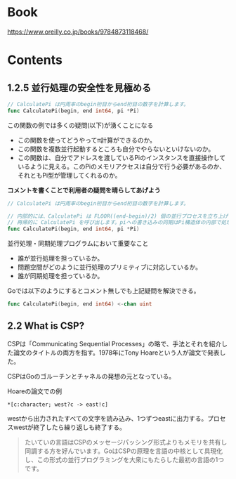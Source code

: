 # Book

https://www.oreilly.co.jp/books/9784873118468/

# Contents

## 1.2.5 並行処理の安全性を見極める

```go
// CalculatePi は円周率のbegin桁目からend桁目の数字を計算します。
func CalculatePi(begin, end int64, pi *Pi)
```

この関数の例では多くの疑問(以下)が湧くことになる

* この関数を使ってどうやってπ計算ができるのか。
* この関数を複数並行起動するところも自分でやらないといけないのか。
* この関数は、自分でアドレスを渡しているPiのインスタンスを直接操作しているように見える。このPiのメモリアクセスは自分で行う必要があるのか、それともPi型が管理してくれるのか。

__コメントを書くことで利用者の疑問を晴らしてあげよう__

```go
// CalculatePi は円周率のbegin桁目からend桁目の数字を計算します。

// 内部的には、CalculatePi は FLOOR((end-begin)/2) 個の並行プロセスを立ち上げて
// 再帰的に CalculatePi を呼び出します。piへの書き込みの同期はPi構造体の内部で処理されます。
func CalculatePi(begin, end int64, pi *Pi)
```

並行処理・同期処理プログラムにおいて重要なこと

* 誰が並行処理を担っているか。
* 問題空間がどのように並行処理のプリミティブに対応しているか。
* 誰が同期処理を担っているか。

Goでは以下のようにするとコメント無しでも上記疑問を解決できる。

```go
func CalculatePi(begin, end int64) <-chan uint
```

## 2.2 What is CSP?

CSPは「Communicating Sequential Processes」の略で、手法とそれを紹介した論文のタイトルの両方を指す。1978年にTony Hoareという人が論文で発表した。

CSPはGoのゴルーチンとチャネルの発想の元となっている。

Hoareの論文での例

```
*[c:character; west?c -> east!c]
```

westから出力されたすべての文字を読み込み、1つずつeastに出力する。プロセスwestが終了したら繰り返しも終了する。

> たいていの言語はCSPのメッセージパッシング形式よりもメモリを共有し同調する方を好んでいます。GoはCSPの原理を言語の中核として具現化し、この形式の並行プログラミングを大衆にもたらした最初の言語の1つです。

